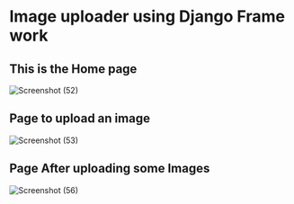 # Image uploader using Django Frame work

## This is the Home page
![Screenshot (52)](https://user-images.githubusercontent.com/95559116/154962115-2daaddde-7324-4984-af28-135ced4157da.png)


## Page to upload an image
![Screenshot (53)](https://user-images.githubusercontent.com/95559116/154962307-56f4d9ea-eb74-43c8-a5b1-a45edc27eed6.png)

## Page After uploading some Images
![Screenshot (56)](https://user-images.githubusercontent.com/95559116/155070801-92810a38-3b33-4a79-b7de-b1275dec37b3.png)




